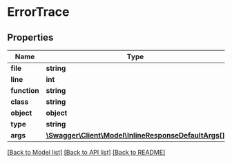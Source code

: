 # ErrorTrace

## Properties
Name | Type | Description | Notes
------------ | ------------- | ------------- | -------------
**file** | **string** |  | [optional] 
**line** | **int** |  | [optional] 
**function** | **string** |  | [optional] 
**class** | **string** |  | [optional] 
**object** | **object** |  | [optional] 
**type** | **string** |  | [optional] 
**args** | [**\Swagger\Client\Model\InlineResponseDefaultArgs[]**](InlineResponseDefaultArgs.md) |  | [optional] 

[[Back to Model list]](../README.md#documentation-for-models) [[Back to API list]](../README.md#documentation-for-api-endpoints) [[Back to README]](../README.md)


